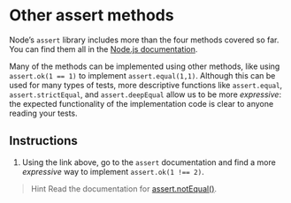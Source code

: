 # Other assert methods

Node’s ``assert`` library includes more than the four methods covered so far. You can find them all in the [Node.js documentation](https://nodejs.org/api/assert.html).

Many of the methods can be implemented using other methods, like using ``assert.ok(1 == 1)`` to implement ``assert.equal(1,1)``. Although this can be used for many types of tests, more descriptive functions like ``assert.equal``, ``assert.strictEqual``, and ``assert.deepEqual`` allow us to be more *expressive*: the expected functionality of the implementation code is clear to anyone reading your tests.

## Instructions

1. Using the link above, go to the ``assert`` documentation and find a more *expressive* way to implement ``assert.ok(1 !== 2)``.

> Hint
Read the documentation for [assert.notEqual()](https://nodejs.org/api/assert.html#assert_assert_notequal_actual_expected_message).
